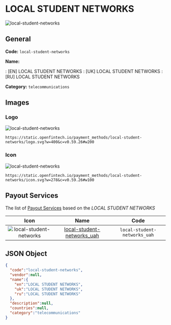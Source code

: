 
# LOCAL STUDENT NETWORKS 
![local-student-networks](https://static.openfintech.io/payment_methods/local-student-networks/logo.svg?w=400&c=v0.59.26#w200)  

## General 
**Code:** `local-student-networks` 
 
**Name:** 
 
:	[EN] LOCAL STUDENT NETWORKS 
:	[UK] LOCAL STUDENT NETWORKS 
:	[RU] LOCAL STUDENT NETWORKS 
 
**Category:** `telecommunications` 
 

## Images 

### Logo 
![local-student-networks](https://static.openfintech.io/payment_methods/local-student-networks/logo.svg?w=400&c=v0.59.26#w200)  

```
https://static.openfintech.io/payment_methods/local-student-networks/logo.svg?w=400&c=v0.59.26#w200
```  

### Icon 
![local-student-networks](https://static.openfintech.io/payment_methods/local-student-networks/icon.svg?w=278&c=v0.59.26#w100)  

```
https://static.openfintech.io/payment_methods/local-student-networks/icon.svg?w=278&c=v0.59.26#w100
```  

## Payout Services 
 
The list of [Payout Services](/payout-services/) based on the _LOCAL STUDENT NETWORKS_ 

|Icon|Name|Code| 
|:---:|:---:|:---:| 
|![local-student-networks](https://static.openfintech.io/payout_methods/local-student-networks/icon.svg?w=278&c=v0.59.26#w40) |[local-student-networks_uah](/payout-services/local-student-networks_uah/)|`local-student-networks_uah`| 
 

## JSON Object 

```json
{
  "code":"local-student-networks",
  "vendor":null,
  "name":{
    "en":"LOCAL STUDENT NETWORKS",
    "uk":"LOCAL STUDENT NETWORKS",
    "ru":"LOCAL STUDENT NETWORKS"
  },
  "description":null,
  "countries":null,
  "category":"telecommunications"
}
```  
